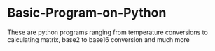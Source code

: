 # Basic-Program-on-Python
These are python programs ranging from temperature conversions to calculating matrix, base2 to base16 conversion and much more
